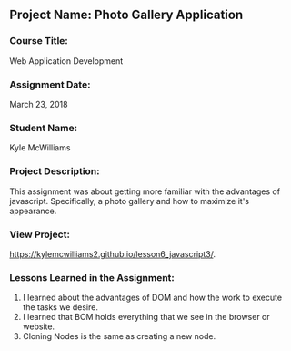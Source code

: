 ## Project Name:  Photo Gallery Application

### Course Title:
Web Application Development

### Assignment Date:  
March 23, 2018

### Student Name:  
Kyle McWilliams

### Project Description:
This assignment was about getting more familiar with the advantages of javascript. Specifically, a photo gallery and how to maximize it's appearance. 

### View Project:

https://kylemcwilliams2.github.io/lesson6_javascript3/.

### Lessons Learned in the Assignment:
1. I learned about the advantages of DOM and how the work to execute the tasks we desire. 
2. I learned that BOM holds everything that we see in the browser or website. 
3. Cloning Nodes is the same as creating a new node.
